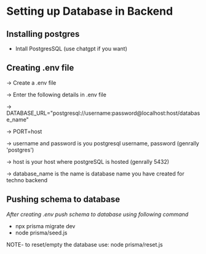 
# Setting up Database in Backend




## Installing postgres

- Intall PostgresSQL (use chatgpt if you want)
## Creating .env file
-> Create a .env file

-> Enter the following details in .env file

-> DATABASE_URL="postgresql://username:password@localhost:host/database_name"

-> PORT=host

-> username and password is you postgresql username, password (genrally 'postgres')

-> host is your host where postgreSQL is hosted (genrally 5432)

-> database_name is the name is database name you have created for techno backend

## Pushing schema to database

*After creating .env push schema to database using following command*

-  npx prisma migrate dev
-  node prisma/seed.js


NOTE- to reset/empty the database use: node prisma/reset.js
